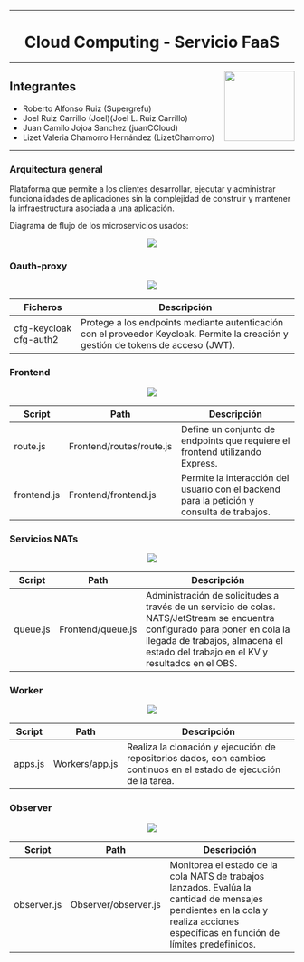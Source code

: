 
<center>

---

#  Cloud  Computing - Servicio FaaS

---

</center>

<img src="https://github.com/joelruicar/CloudComputing/blob/main/repositorio/Faas.png?raw=true" align="right" height="124px"/>



## Integrantes
* Roberto Alfonso Ruiz (Supergrefu)
* Joel Ruiz Carrillo (Joel)(Joel L. Ruiz Carrillo)
* Juan Camilo Jojoa Sanchez (juanCCloud)
* Lizet Valeria Chamorro Hernández (LizetChamorro)

---
 
 
### Arquitectura general

 Plataforma que permite a los clientes desarrollar, ejecutar y administrar funcionalidades de aplicaciones sin la complejidad de construir y mantener la infraestructura asociada a una aplicación.
 

 Diagrama de flujo de los microservicios usados:
 
 <center>
 
<img src="https://github.com/joelruicar/CloudComputing/blob/main/repositorio/diagrama.png?raw=true"/>

</center>


###  Oauth-proxy 


 <center>
 
<img src="https://github.com/joelruicar/CloudComputing/blob/main/repositorio/autenticacion.png?raw=true"/>

 </center>

| Ficheros  | Descripción |
| ---------- | ---------------| 
|   cfg-keycloak    cfg-auth2 |Protege a los endpoints mediante autenticación con el proveedor Keycloak.  Permite la creación y gestión de tokens de acceso (JWT).



###  Frontend 



 <center>
<img src="https://github.com/joelruicar/CloudComputing/blob/main/repositorio/frontend.png?raw=true"/>
 </center>


 
| Script  | Path | Descripción |
| ---------- | --------| ---------------| 
| route.js  | Frontend/routes/route.js| Define un conjunto de endpoints que requiere el frontend utilizando Express.| 
|frontend.js|Frontend/frontend.js | Permite la interacción del usuario con el backend para la petición y consulta de trabajos.


### Servicios NATs

 <center>
<img src="https://github.com/joelruicar/CloudComputing/blob/main/repositorio/queue.png?raw=true"/>
 </center>

| Script  | Path | Descripción |
| ---------- | --------| ------------|
| queue.js|Frontend/queue.js | Administración de solicitudes a través de un servicio de colas. NATS/JetStream se encuentra configurado para poner en cola la llegada de trabajos, almacena el estado del trabajo en el KV y resultados en el OBS.


###  Worker

 <center>
<img src="https://github.com/joelruicar/CloudComputing/blob/main/repositorio/worker.png?raw=true"/>
 </center>
 


| Script  | Path | Descripción |
| ---------- | --------| ------------|
| apps.js |Workers/app.js | Realiza la clonación y ejecución de repositorios dados, con cambios continuos en el estado de ejecución de la tarea.  |





###  Observer

<center>

<img src="https://github.com/joelruicar/CloudComputing/blob/main/repositorio/observer.png?raw=true"/>

</center>


| Script  | Path | Descripción |
| ---------- | --------| ------------|
| observer.js|Observer/observer.js | Monitorea el estado de la cola NATS de trabajos lanzados. Evalúa la cantidad de mensajes pendientes en la cola y realiza acciones específicas en función de límites predefinidos.  |







